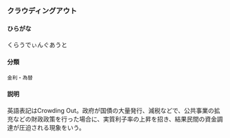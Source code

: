 <div style="display:none;">

## [あ行](securities-terms?id=あ行)
## [か行](securities-terms?id=か行)

</div>

### クラウディングアウト

#### ひらがな

くらうでぃんぐあうと

#### 分類

`金利・為替`

#### 説明

英語表記はCrowding Out。政府が国債の大量発行、減税などで、公共事業の拡充などの財政政策を行った場合に、実質利子率の上昇を招き、結果民間の資金調達が圧迫される現象をいう。

<div style="display:none;">

## [さ行](securities-terms?id=さ行)
## [た行](securities-terms?id=た行)
## [な行](securities-terms?id=な行)
## [は行](securities-terms?id=は行)
## [ま行](securities-terms?id=ま行)
## [や行](securities-terms?id=や行)
## [ら行](securities-terms?id=ら行)
## [わ行](securities-terms?id=わ行)
## [英数字・記号](securities-terms?id=英数字・記号)

</div>

